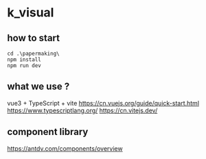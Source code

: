 # k_visual

## how to start
```
cd .\papermaking\
npm install
npm run dev
```

## what we use ?
vue3 + TypeScript + vite
https://cn.vuejs.org/guide/quick-start.html
https://www.typescriptlang.org/
https://cn.vitejs.dev/

## component library
https://antdv.com/components/overview